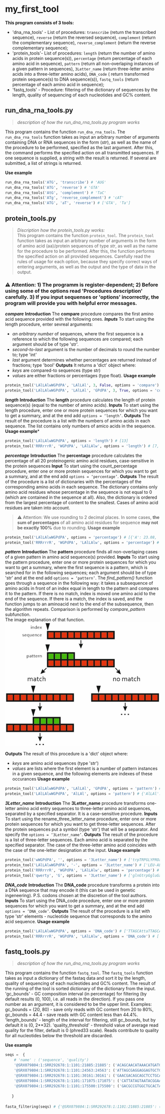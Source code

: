 # my_first_tool
**This program consists of 3 tools:**
- 'dna_rna_tools' - List of procedures: `transcribe` (return the transcribed sequence), `reverse` (return the reversed sequence), `complement` (return the complementary sequence), `reverse_complement` (return the reverse complementary sequence);
- 'protein_tools'- List of procedures: `length` (return the number of amino acids in protein sequence(s)), `percentage` (return percentage of each amino acid in sequence), `pattern` (return all non-overlaping instances of a given pattern in sequences), `3Letter_name` (return three-letter amino acids into a three-letter amino acids), `DNA_code` ( return transformed protein sequence(s) to DNA sequence(s)), `fastq_tools` (return percentage of each amino acid in sequence);
- 'fastq_tools' - Procedure: filtering of the dictionary of sequences by the length, quality of sequencing of each nucleotides and GC% content.

## run_dna_rna_tools.py
> *description of how the run_dna_rna_tools.py program works*

This program contains the function `run_dna_rna_tools`. The `run_dna_rna_tools` function takes as input an arbitrary number of arguments containing DNA or RNA sequences in the form (*str*), as well as the name of the procedure to be performed, specified as the last argument. After this, the command performs the specified action on all transmitted sequences. If one sequence is supplied, a string with the result is returned. If several are submitted, a list of strings is returned.

**Use example**
```python
run_dna_rna_tools('ATG', 'transcribe') # 'AUG'
run_dna_rna_tools('ATG', 'reverse') # 'GTA'
run_dna_rna_tools('AtG', 'complement') # 'TaC'
run_dna_rna_tools('ATg', 'reverse_complement') # 'cAT'
run_dna_rna_tools('ATG', 'aT', 'reverse') # ['GTA', 'Ta']
```

## protein_tools.py 
> *Discription how the protein_tools.py works:*    
This program contains the function `protein_tool`. The `protein_tool` function takes as input an arbitrary number of arguments in the form of amino acid (aa)/protein sequences of type *str*, as well as the name for the procedure to be performed. After this, the function performs the specified action on all provided sequences. Carefully read the rules of usage for each option, because they specify correct ways of entering arguments, as well as the output and the type of data in the output.
### :warning: Attention: 1) The programm is register-dependent; 2) Before using some of the options read 'Procedures description' carefully. 3) If you input sequenses or 'options' incorrectly, the program will provide you with helpful error messages. 

***compare***
**Introduction**
The **compare** procedure compares the first amino acid sequence provided with the following ones.
***Inputs***
To start using the length procedure, enter sevreal arguments: 
- _an arbitrary number_ of sequences, where the first sequence is a reference to which the following sequences are compared; each argument should be of type 'str'.
- _second-to-last_ argument is the number of decimals to round the number to; type 'int'
- _last_ argument determines whether percentages are returned instead of fractions; type 'bool'
**Outputs**
It returns a 'dict' object where:
- *keys* are compared-to sequences (type str)
- *values* are either fractions or percentages (type float).
**Usage example**
```python
protein_tool('LAlLAlwWGPdPA', 'LAlLAl', 3, False, options = 'compare') # {'LAlLAl': 1.0}
protein_tool('LAlLAlwWGPdPA', 'LAlLAl', 'GPdPA', 3, True, options = 'compare')) # {'LAlLAl': 100.0, 'GPdPA': 20.0}
```

***length***
**Introduction**
The **length** procedure calculates the length of protein sequence(s) (equal to the number of amino acids).
**Inputs**
To start using the length procedure, enter one or more protein sequences for which you want to get a summary, and at the end add `options = ‘length’`. 
**Outputs**
The result of the procedure is a list with the numbers of amino acids in each sequence. The list contains only numbers of amico acids in the sequence.
**Usage example***
```python
protein_tool('LAlLAlwWGPdPA', options = 'length') # [13]
protein_tool('RRRrrrR', 'WGPdPA', 'LAlLAlw', options = 'length') # [7, 6, 7]
```

***percentage***
**Introduction**
The **percentage** procedure calculates the percentage of all 20 proteinogenic amino acid residues, case-sensitive in the protein sequences
**Input**
To start using the count_percentage procedure, enter one or more protein sequences for which you want to get a summary, and at the end add `options = ‘percentage’`. 
**Outputs**
The result of the procedure is a list of dictionaries with the percentages of the corresponding amino acids in each sequence. The dictionary contains only amino acid residues whose percentage in the sequence is not equal to 0 (which are contained in the sequence at all). Also, the dictionary is ordered from the largest percentage of content to the smallest. Cases of amino acid residues are taken into account.
> :warning: Attention: We use rounding to 2 decimal places. In some cases, **the sum of percentages** of all amino acid residues for sequence **may not be exactly 100%** due to rounding.
**Usage example**
```python
protein_tool('LAlLAlwWGPdPA', options = 'percentage') # [{'A': 23.08, 'L': 15.38, 'l': 15.38, 'P': 15.38, 'w': 7.69, 'W': 7.69, 'G': 7.69, 'd': 7.69}]
protein_tool('RRRrrrR', 'WGPdPA', 'LAlLAlw', options = 'percentage') # [{'R': 57.14, 'r': 42.86}, {'P': 33.33, 'W': 16.67, 'G': 16.67, 'd': 16.67, 'A': 16.67}, {'L': 28.57, 'A': 28.57, 'l': 28.57, 'w': 14.29}]
```

***pattern***
**Introduction**
The **pattern** procedure finds all non-overlaping cases of a given pattern in amino acid sequence(s) provided.
**Inputs**
To start using the pattern procedure, enter one or more protein sequences for which you want to get a summary,  where the first sequence is a pattern, which is searched for in the following sequences; each argument should be of type 'str' and at the end add `options = ‘pattern’`. 
The *find_pattern()* function goes through a sequence in the following way: it takes a subsequence of amino acids in front of an index equal in length to the pattern and compares it to the pattern. If there is no match, index is moved one amino acid to the end of the sequence. If there is a match, the index is saved, and the function jumps to an aminoacid next to the end of the subsequence, then the algorithm repeats. Comparison is performed by *compare_pattern* subfunction.   
The image explanation of that function.    
![The image explanation of that function **pattern**](https://github.com/GlebBobkov/HW4_Bobkov/raw/HW4_Bobkov/HW4_Bobkov/explanation.jpg)

**Outputs**
The result of this procedure is a 'dict' object where:
- *keys* are amino acid sequences (type 'str') 
- _values_ are lists where the first element is a number of pattern instances in a given sequence, and the following elements are indexes of these occurances
**Usage example**
```python
protein_tool('LAlLAlwWGPdPA', 'LAlLAl', 'GPdPA', options = 'pattern') # {'LAlLAl': [2, 0, 3], 'GPdPA': [0]}
protein_tool('LAlLAlwWGPdPA', 'AlLAl', options = 'pattern') # {'AlLAl': [1, 2]}
```

***3Letter_name***
**Introduction**
The **3Letter_name** procedure transforms one-letter amino acid entry sequences to three-letter amino acid sequences, separated by a specified separator. It is a case-sensitive procedure.
**Inputs**
To start using the rename_three_letter_name procedure, enter one or more protein sequences for which you want to get three-letter sequences. After the protein sequences put a symbol (type 'str') that will be a separator. And specify the `options = ‘3Letter_name’`. 
**Outputs**
The result of the procedure is a list of three-letter sequences. Each amino acid is separated by the specified separator. The case of the three-letter amino acid coincides with the case of the one-letter designation at the input.
**Usage example**
```python
protein_tool('wWGPdPA', '', options = '3Letter_name') # ['trpTRPGLYPROaspPROALA']
protein_tool('LAlLAlwWGPdPA', '-', options = '3Letter_name') # ['LEU-ALA-leu-LEU-ALA-leu-trp-TRP-GLY-PRO-asp-PRO-ALA']
protein_tool('RRRrrrR', 'WGPdPA', 'LAlLAlw', options = 'percentage') # [{'R': 57.14, 'r': 42.86}, {'P': 33.33, 'W': 16.67, 'G': 16.67, 'd': 16.67, 'A': 16.67}, {'L': 28.57, 'A': 28.57, 'l': 28.57, 'w': 14.29}]
protein_tool('qwerty', 'G', options = '3Letter_name') # ['glnGtrpGgluGargGthrGtyr']
```

***DNA_code***
**Introduction**
The **DNA_code** procedure transforms a protein into a DNA sequence that may encode it (this can be used in genetic ingeneering). 
P.S. codons chosen at the discretion of the tool authors.
**Inputs**
To start using the DNA_code procedure, enter one or more protein sequences for which you want to get a summary, and at the end add `options = ‘DNA_code’`. 
**Outputs**
The result of the procedure is a list with type 'str' elements - nucleotide sequence that corresponds to the amino acid sequence. 
**Usage example**
```python
protein_tool('LAlLAlwWGPdPA', options = 'DNA_code') # ['TTAGCAttaTTAGCAttatggTGGGGGCCCgcaCCCGCA']
protein_tool('RRRrrrR', 'WGPdPA', 'LAlLAlw', options = 'DNA_code') # ['CGACGACGAcgacgacgaCGA', 'TGGGGGCCCgcaCCCGCA', 'TTAGCAttaTTAGCAttatgg']
```

## fastq_tools.py
> *description of how the run_dna_rna_tools.py program works*

This program contains the function `fastq_tool`. The `fastq_tools` function takes as input a dictionary of the fastaq data and sort it by the length, quality of sequencing of each nucleotides and GC% content. 
The result of the running of the tool is sorted dictionary of the dictionary from the input. 
'gc_bounds' - GC composition interval (in percentage) for filtering (by default results (0, 100), i.e. all reads in the direction). If you pass one number as an argument, it is considered to be the upper limit. Examples: gc_bounds = (20, 80) - save only reads with GC content from 20 to 80%, gc_bounds = 44.4 - save reads with GC content less than 44.4%.
'length_bounds' - length of the interval for filtering, still gc_bounds, but by default it is (0, 2**32).
'quality_threshold' - threshold value of average read quality for the filter, default is 0 (phred33 scale). Reads contribute to quality for all nucleotides below the threshold are discarded.

**Use example**
```python
seqs =  {
    # 'name' : ('sequence', 'quality')
    '@SRX079804:1:SRR292678:1:1101:21885:21885': ('ACAGCAACATAAACATGATGGGATGGCGTAAGCCCCCGAGATATCAGTTTACCCAGGATAAGAGATTAAATTATGAGCAACATTATTAA', 'FGGGFGGGFGGGFGDFGCEBB@CCDFDDFFFFBFFGFGEFDFFFF;D@DD>C@DDGGGDFGDGG?GFGFEGFGGEF@FDGGGFGFBGGD'),
    '@SRX079804:1:SRR292678:1:1101:24563:24563': ('ATTAGCGAGGAGGAGTGCTGAGAAGATGTCGCCTACGCCGTTGAAATTCCCTTCAATCAGGGGGTACTGGAGGATACGAGTTTGTGTG', 'BFFFFFFFB@B@A<@D>BDDACDDDEBEDEFFFBFFFEFFDFFF=CC@DDFD8FFFFFFF8/+.2,@7<<:?B/:<><-><@.A*C>D'),
    '@SRX079804:1:SRR292678:1:1101:30161:30161': ('GAACGACAGCAGCTCCTGCATAACCGCGTCCTTCTTCTTTAGCGTTGTGCAAAGCATGTTTTGTATTACGGGCATCTCGAGCGAATC', 'DFFFEGDGGGGFGGEDCCDCEFFFFCCCCCB>CEBFGFBGGG?DE=:6@=>A<A>D?D8DCEE:>EEABE5D@5:DDCA;EEE-DCD'),
    '@SRX079804:1:SRR292678:1:1101:171075:171075': ('CATTATAGTAATACGGAAGATGACTTGCTGTTATCATTACAGCTCCATCGCATGAATAATTCTCTAATATAGTTGTCAT', 'HGHHHHGFHHHHFHHEHHHHFGEHFGFGGGHHEEGHHEEHBHHFGDDECEGGGEFGF<FGGIIGEBGDFFFGFFGGFGF'),
    '@SRX079804:1:SRR292678:1:1101:175500:175500': ('GACGCCGTGGCTGCACTATTTGAGGCACCTGTCCTCGAAGGGAAGTTCATCTCGACGCGTGTCACTATGACATGAATG', 'GGGGGFFCFEEEFFDGFBGGGA5DG@5DDCBDDE=GFADDFF5BE49<<<BDD?CE<A<8:59;@C.C9CECBAC=DE'),
    
   }

fasta_filtering(seqs) # {'@SRX079804:1:SRR292678:1:1101:21885:21885': ('ACAGCAACATAAACATGATGGGATGGCGTAAGCCCCCGAGATATCAGTTTACCCAGGATAAGAGATTAAATTATGAGCAACATTATTAA', 'FGGGFGGGFGGGFGDFGCEBB@CCDFDDFFFFBFFGFGEFDFFFF;D@DD>C@DDGGGDFGDGG?GFGFEGFGGEF@FDGGGFGFBGGD'), '@SRX079804:1:SRR292678:1:1101:171075:171075': ('CATTATAGTAATACGGAAGATGACTTGCTGTTATCATTACAGCTCCATCGCATGAATAATTCTCTAATATAGTTGTCAT', 'HGHHHHGFHHHHFHHEHHHHFGEHFGFGGGHHEEGHHEEHBHHFGDDECEGGGEFGF<FGGIIGEBGDFFFGFFGGFGF')}



